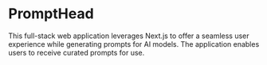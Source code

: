 # PromptHead
This full-stack web application leverages Next.js to offer a seamless user experience while generating prompts for AI models. The application enables users to receive curated prompts for use.
